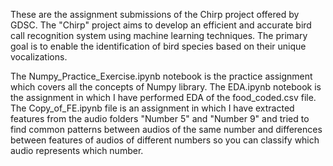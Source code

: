 These are the assignment submissions of the Chirp project offered by GDSC. The "Chirp" project aims to develop an efficient and accurate bird call recognition system using machine learning techniques. The primary goal is to enable the identification of bird species based on their unique vocalizations.

The Numpy_Practice_Exercise.ipynb notebook is the practice assignment which covers all the concepts of Numpy library.
The EDA.ipynb notebook is the assignment in which I have performed EDA of the food_coded.csv file.
The Copy_of_FE.ipynb file is an assignment in which I have extracted features from the audio folders "Number 5" and "Number 9" and tried to find common patterns between audios of the same number and differences between features of audios of different numbers so you can classify which audio represents which number. 

 

